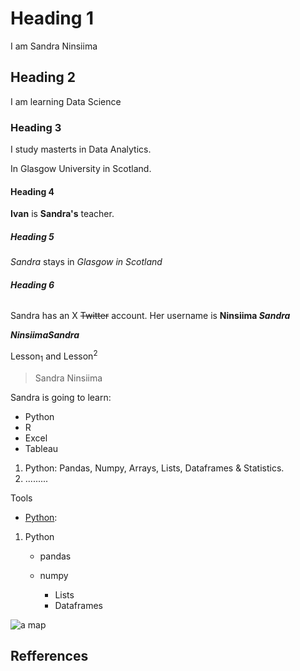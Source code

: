 <!-- Learning Markdown -->
<!-- 1. Writing Headers in Markdown -->
# Heading 1
I am Sandra Ninsiima

## Heading 2
I am learning Data Science

### Heading 3
I study masterts in Data Analytics.

In Glasgow University in Scotland.
#### Heading 4

<!-- Use double */_ before and after a word to bolden it -->
**Ivan** is __Sandra's__ teacher.

##### Heading 5

<!-- Italicize words: use a single */_ before and after a word -->
_Sandra_ stays in *Glasgow in Scotland* 

###### __Heading 6__
<!-- Strike through: use double typographical~ symbol before & after -->
Sandra has an X ~~Twitter~~ account. Her username is **Ninsiima _Sandra_**

<!-- All bold and italics -->
***NinsiimaSandra***

<!-- Superscript & Subscript -->

Lesson<sub>1</sub> and Lesson<sup>2</sup>

<!-- Identing or quoting -->
> Sandra Ninsiima

Sandra is going to learn:
- Python
- R
- Excel
- Tableau

1. Python: Pandas, Numpy, Arrays, Lists, Dataframes & Statistics.
2. .........

<!-- inserting links in a sentence/word -->
Tools
- [Python](https://www.python.org/):

<!-- indentation -->
1. Python

    - pandas
    - numpy

      - Lists
      - Dataframes

<!-- insert image -->
![a map](https://cdn.britannica.com/22/187222-050-07B17FB6/apples-on-a-tree-branch.jpg)


<!-- Footer -->

Refferences
-----------

[^1]: My Refferences

[^2]:
